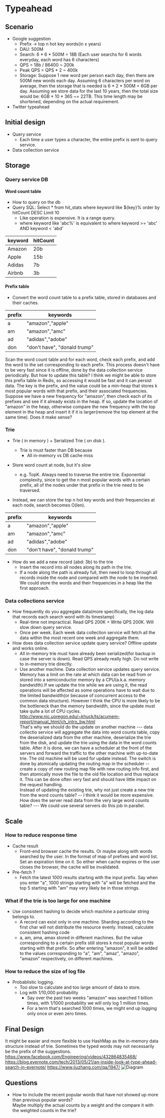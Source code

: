 # Typeahead

## Scenario
* Google suggestion
	- Prefix -> top n hot key words(in x years)
	- DAU: 500M
	- Search: 6 * 6 * 500M = 18B (Each user searchs for 6 words everyday, each word has 6 characters)
	- QPS = 18b / 86400 ~ 200k
	- Peak QPS = QPS * 2 ~ 400k
	- Storage: Suppose 1 new word per person each day, then there are 500M new words each day. Assuming 6 characters per word on average, then the storage that is needed is 6 * 2 * 500M = 6GB per day. Assuming we store data for the last 10 years, then the total size would be: 6GB * 10 * 365 ~= 22TB. This time length may be shortened, depending on the actual requirement.
* Twitter typeahead

## Initial design
* Query service
	- Each time a user types a character, the entire prefix is sent to query service.
* Data collection service

## Storage
### Query service DB
#### Word count table
* How to query on the db
* Query SQL: Select * from hit_stats where keyword like ${key}% order by hitCount DESC Limit 10
	- Like operation is expensive. It is a range query. 
	- where keyword like 'abc%' is equivalent to where keyword >= 'abc' AND keyword < 'abd'

| keyword | hitCount | 
|---------|----------| 
| Amazon  | 20b      | 
| Apple   | 15b      | 
| Adidas  | 7b       | 
| Airbnb  | 3b       | 

#### Prefix table
* Convert the word count table to a prefix table, stored in databases and their caches. 

| prefix | keywords                     | 
|--------|------------------------------| 
| a      | "amazon","apple"             | 
| am     | "amazon","amc"               | 
| ad     | "adidas","adobe"             | 
| don    | "don't have", "donald trump" | 

Scan the word count table and for each word, check each prefix, and add the word to the set corresponding to each prefix. This process doesn't have to be very fast since it is offline, done by the data collection service periodically. But how to update this table?
I think we might be able to store this prefix table in Redis, so accessing it would be fast and it can persist data. The key is the prefix, and the value could be a min-heap that stores k most popular words with that prefix, and their associated frequencies. Suppose we have a new frequency for "amazon", then check each of its prefixes and see if it already exists in the heap. If so, update the location of "amazon" in the heap, otherwise compare the new frequency with the top element in the heap and insert it if it is larger(remove the top element at the same time). Does it make sense?

### Trie
* Trie ( in memory ) + Serialized Trie ( on disk ). 
	- Trie is must faster than DB because
		+ All in-memory vs DB cache miss

* Store word count at node, but it's slow
	- e.g. TopK. Always need to traverse the entire trie. Exponential complexity, since to get the n most popular words with a certain prefix, all of the nodes under that prefix in the trie need to be traversed.
* Instead, we can store the top n hot key words and their frequencies at each node, search becomes O(len).

| prefix | keywords                     | 
|--------|------------------------------| 
| a      | "amazon","apple"             | 
| am     | "amazon","amc"               | 
| ad     | "adidas","adobe"             | 
| don    | "don't have", "donald trump" | 

* How do we add a new record {abd: 3b} to the trie
	- Insert the record into all nodes along its path in the trie.
	- If a node along the path is already full, then need to loop through all records inside the node and compared with the node to be inserted. We could store the words and their frequencies in a heap like the first approach.

### Data collections service
* How frequently do you aggregate data(more specifically, the log data that records each search word with its timestamp)
	- Real-time not impractical. Read QPS 200K + Write QPS 200K. Will slow down query service.
	- Once per week. Each week data collection service will fetch all the data within the most recent one week and aggregate them. 
* How does data collection service update query service? Offline update and works online.
	- All in-memory trie must have already been serialized(for backup in case the server is down). Read QPS already really high. Do not write to in-memory trie directly.
	- Use another machine. Data collection service updates query service.  Memory has a limit on the rate at which data can be read from or stored into a semiconductor memory by a CPU(a.k.a. memory bandwidth).If we update the trie while we are using it, the read operations will be affected as some operations have to wait due to the limited bandwidth(or because of concurrent access to the common data structure). However I think the CPU is more likely to be the bottleneck than the memory bandwidth, since the update must take quite a lot of CPU cycles. 
	http://www.nic.uoregon.edu/~khuck/ts/acumem-report/manual_html/ch_intro_bw.html  
	That's why we should do the update on another machine --- data collectio service will aggregate the data into word counts table, copy the deserialized data from the other machine, deserialize the trie from the disk, and update the trie using the data in the word counts table. After it is done, we can have a scheduler at the front of the servers and forward the traffic to the other machine with up-to-date trie. The old machine will be used for update instead. The switch is done by atomically updating the routing map in the scheduler -- create a copy of new routing map file with new routing info first, and then atomically move the file to the old file location and thus replace it. This can be done often very fast and should have little impact on the request handling.  
	Instead of updating the existing trie, why not just create a new trie from the word counts table? -- I think it would be more expensive.
	How does the server read data from the very large word counts table? --- We could use several servers do this job in parallel.

## Scale
### How to reduce response time
* Cache result
	- Front-end browser cache the results. Or maybe along with words searched by the user. In the format of map of prefixes and word list. Set an expiration time on it. So either when cache expires or the user closes the browser, the cache will be invalidated.
* Pre-fetch ?
	- Fetch the latest 1000 results starting with the input prefix. Say when you enter "a", 1000 strings starting with "a" will be fetched and the top 5 starting with "am" may very likely be in those strings.

### What if the trie is too large for one machine
* Use consistent hashing to decide which machine a particular string belongs to. 
	- A record can exist only in one machine. Sharding according to the first char will not distribute the resource evenly. Instead, calculate consistent hashing code 
	- a, am, ama, amax stored in different machines. But the value corresponding to a certain prefix still stores k most popular words starting with that prefix. So after entering "amazon", it will be added to the values corresponding to "a", "am", "amaz", "amazo", "amazon" respectively, on different machines.

### How to reduce the size of log file
* Probablistic logging. 
	- Too slow to calculate and too large amount of data to store. 
	- Log with 1/10,000 probability
		+ Say over the past two weeks "amazon" was searched 1 billion times, with 1/1000 probability we will only log 1 million times. 
		+ For a term that's searched 1000 times, we might end up logging only once or even zero times. 

## Final Design
It might be easier and more flexible to use HashMap as the in-memory data structure instead of trie. Sometimes the typed words may not necessarily be the prefix of the suggestions.
https://www.facebook.com/Engineering/videos/432864835468/
https://blog.evernote.com/tech/2013/05/21/an-inside-look-at-type-ahead-search-in-evernote/
https://www.jiuzhang.com/qa/1947/
![Diagram](imgs/type_ahead.svg)

## Questions
* How to include the recent popular words that have not showed up more than previous popular words?  
  Maybe multiply the actual counts by a weight and the compare it with the weighted counts in the trie?